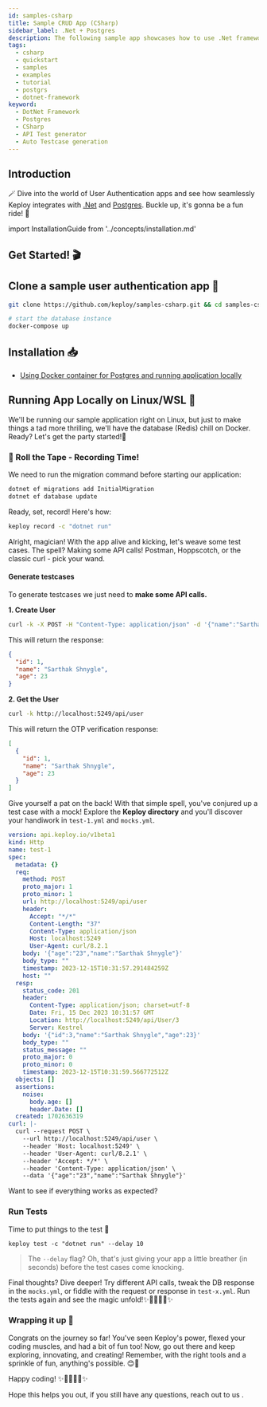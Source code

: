 ```yaml
---
id: samples-csharp
title: Sample CRUD App (CSharp)
sidebar_label: .Net + Postgres
description: The following sample app showcases how to use .Net framework and the Keploy Platform
tags:
  - csharp
  - quickstart
  - samples
  - examples
  - tutorial
  - postgrs
  - dotnet-framework
keyword:
  - DotNet Framework
  - Postgres
  - CSharp
  - API Test generator
  - Auto Testcase generation
---
```


## Introduction

🪄 Dive into the world of User Authentication apps and see how seamlessly Keploy integrates with [.Net](https://dotnet.microsoft.com/en-us/) and [Postgres](https://www.postgresql.org/). Buckle up, it's gonna be a fun ride! 🎢

import InstallationGuide from '../concepts/installation.md'

<InstallationGuide/>

## Get Started! 🎬

## Clone a sample user authentication app 🧪

```bash
git clone https://github.com/keploy/samples-csharp.git && cd samples-csharp

# start the database instance
docker-compose up
```

## Installation 📥

- [Using Docker container for Postgres and running application locally](#running-app-locally-on-linuxwsl-)

## Running App Locally on Linux/WSL 🐧

We'll be running our sample application right on Linux, but just to make things a tad more thrilling, we'll have the database (Redis) chill on Docker. Ready? Let's get the party started!🎉

### 📼 Roll the Tape - Recording Time!

We need to run the migration command before starting our application:

```bash
dotnet ef migrations add InitialMigration
dotnet ef database update
```

Ready, set, record! Here's how:

```bash
keploy record -c "dotnet run"
```

Alright, magician! With the app alive and kicking, let's weave some test cases. The spell? Making some API calls! Postman, Hoppscotch, or the classic curl - pick your wand.

#### Generate testcases

To generate testcases we just need to **make some API calls.**

**1. Create User**

```bash
curl -k -X POST -H "Content-Type: application/json" -d '{"name":"Sarthak Shnygle","age":23}' http://localhost:5249/api/user
```

This will return the response:

```json
{
  "id": 1,
  "name": "Sarthak Shnygle",
  "age": 23
}
```

**2. Get the User**

```bash
curl -k http://localhost:5249/api/user
```

This will return the OTP verification response:

```json
[
  {
    "id": 1,
    "name": "Sarthak Shnygle",
    "age": 23
  }
]
```

Give yourself a pat on the back! With that simple spell, you've conjured up a test case with a mock! Explore the **Keploy directory** and you'll discover your handiwork in `test-1.yml` and `mocks.yml`.

```yaml
version: api.keploy.io/v1beta1
kind: Http
name: test-1
spec:
  metadata: {}
  req:
    method: POST
    proto_major: 1
    proto_minor: 1
    url: http://localhost:5249/api/user
    header:
      Accept: "*/*"
      Content-Length: "37"
      Content-Type: application/json
      Host: localhost:5249
      User-Agent: curl/8.2.1
    body: '{"age":"23","name":"Sarthak Shnygle"}'
    body_type: ""
    timestamp: 2023-12-15T10:31:57.291484259Z
    host: ""
  resp:
    status_code: 201
    header:
      Content-Type: application/json; charset=utf-8
      Date: Fri, 15 Dec 2023 10:31:57 GMT
      Location: http://localhost:5249/api/User/3
      Server: Kestrel
    body: '{"id":3,"name":"Sarthak Shnygle","age":23}'
    body_type: ""
    status_message: ""
    proto_major: 0
    proto_minor: 0
    timestamp: 2023-12-15T10:31:59.566772512Z
  objects: []
  assertions:
    noise:
      body.age: []
      header.Date: []
  created: 1702636319
curl: |-
  curl --request POST \
    --url http://localhost:5249/api/user \
    --header 'Host: localhost:5249' \
    --header 'User-Agent: curl/8.2.1' \
    --header 'Accept: */*' \
    --header 'Content-Type: application/json' \
    --data '{"age":"23","name":"Sarthak Shnygle"}'
```

Want to see if everything works as expected?

### Run Tests

Time to put things to the test 🧪

```shell
keploy test -c "dotnet run" --delay 10
```

> The `--delay` flag? Oh, that's just giving your app a little breather (in seconds) before the test cases come knocking.

Final thoughts? Dive deeper! Try different API calls, tweak the DB response in the `mocks.yml`, or fiddle with the request or response in `test-x.yml`. Run the tests again and see the magic unfold!✨👩‍💻👨‍💻✨

### Wrapping it up 🎉

Congrats on the journey so far! You've seen Keploy's power, flexed your coding muscles, and had a bit of fun too! Now, go out there and keep exploring, innovating, and creating! Remember, with the right tools and a sprinkle of fun, anything's possible. 😊🚀

Happy coding! ✨👩‍💻👨‍💻✨

Hope this helps you out, if you still have any questions, reach out to us .
